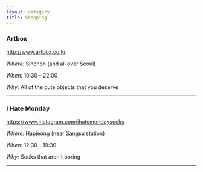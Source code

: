 ```yaml
---
layout: category
title: Shopping 
---
```


### Artbox 

<http://www.artbox.co.kr>

_Where:_ Sinchon (and all over Seoul)

_When:_ 10:30 - 22:00

_Why:_ All of the cute objects that you deserve

------

### I Hate Monday

<https://www.instagram.com/ihatemondaysocks>

_Where:_ Hapjeong (near Sangsu station) 

_When:_ 12:30 - 19:30

_Why:_ Socks that aren't boring 

------
